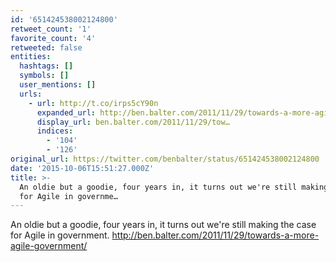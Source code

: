 ```yaml
---
id: '651424538002124800'
retweet_count: '1'
favorite_count: '4'
retweeted: false
entities:
  hashtags: []
  symbols: []
  user_mentions: []
  urls:
    - url: http://t.co/irps5cY90n
      expanded_url: http://ben.balter.com/2011/11/29/towards-a-more-agile-government/
      display_url: ben.balter.com/2011/11/29/tow…
      indices:
        - '104'
        - '126'
original_url: https://twitter.com/benbalter/status/651424538002124800
date: '2015-10-06T15:51:27.000Z'
title: >-
  An oldie but a goodie, four years in, it turns out we're still making the case
  for Agile in governme…
---
```


An oldie but a goodie, four years in, it turns out we're still making the case for Agile in government. http://ben.balter.com/2011/11/29/towards-a-more-agile-government/